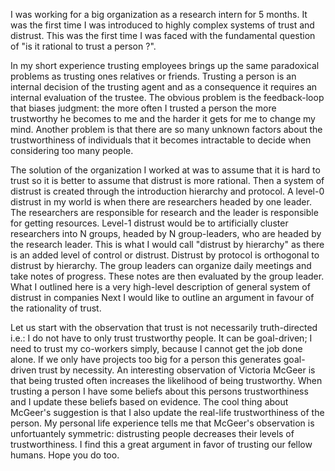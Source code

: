 I was working for a big organization as a research intern for 5 months. 
It was the first time I was introduced to highly complex systems of trust and distrust. 
This was the first time I was faced with the fundamental question of "is it rational to trust a person ?".

In my short experience trusting employees brings up the same paradoxical problems as trusting ones relatives or friends. 
Trusting a person is an internal decision of the trusting agent and as a consequence it requires an internal evaluation 
of the trustee. The obvious problem is the feedback-loop that biases judgment: the more often I trusted a person 
the more trustworthy he becomes to me and the harder it gets for me to change my mind. 
Another problem is that there are so many unknown factors about the trustworthiness of individuals that it
becomes intractable to decide when considering too many people.

The solution of the organization I worked at was to assume that it is hard to trust so it is better to assume that 
distrust is more rational. Then a system of distrust is created through the introduction hierarchy and protocol.
A level-0 distrust in my world is when there are researchers headed by one leader. 
The researchers are responsible for research and the leader is responsible for getting resources. 
Level-1 distrust would be to artificially cluster researchers into N groups, headed by N group-leaders, 
who are headed by the research leader. This is what I would call "distrust by hierarchy" as there 
is an added level of control or distrust. Distrust by protocol is orthogonal to distrust by hierarchy. 
The group leaders can organize daily meetings and take notes of progress. These notes are then evaluated by 
the group leader. What I outlined here is a very high-level description of general system of distrust in companies
Next I would like to outline an argument in favour of the rationality of trust.

Let us start with the observation that trust is not necessarily truth-directed i.e.: I do not have to only 
trust trustworthy people. It can be goal-driven; I need to trust my co-workers simply, because I cannot get the 
job done alone. If we only have projects too big for a person this generates goal-driven trust by necessity. 
An interesting observation of Victoria McGeer is that being trusted often increases the likelihood of being trustworthy.
When trusting a person I have some beliefs about this persons trustworthiness and I update these beliefs based on 
evidence. The cool thing about McGeer's suggestion is that I also update the real-life trustworthiness of the person.
My personal life experience tells me that McGeer's observation is unfortuantely symmetric: 
distrusting people decreases their levels of trustworthiness. I find this a great argument in favor of trusting our fellow humans. 
Hope you do too.


